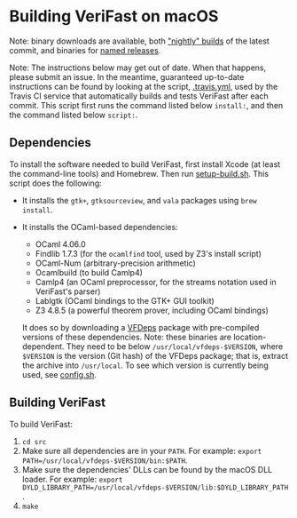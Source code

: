 Building VeriFast on macOS
==========================

Note: binary downloads are available, both ["nightly" builds](https://github.com/verifast/verifast#binaries) of the latest commit, and binaries for [named releases](https://github.com/verifast/verifast/releases).

Note: The instructions below may get out of date. When that happens, please submit an issue. In the meantime, guaranteed up-to-date instructions can be found by looking at the script, [.travis.yml](https://github.com/verifast/verifast/blob/master/.travis.yml), used by the Travis CI service that automatically builds and tests VeriFast after each commit. This script first runs the command listed below `install:`, and then the command listed below `script:`.

Dependencies
------------

To install the software needed to build VeriFast, first install Xcode (at least the command-line tools) and Homebrew. Then run [setup-build.sh](https://github.com/verifast/verifast/blob/master/setup-build.sh). This script does the following:

- It installs the `gtk+`, `gtksourceview`, and `vala` packages using `brew install`.
- It installs the OCaml-based dependencies:
  - OCaml 4.06.0
  - Findlib 1.7.3 (for the `ocamlfind` tool, used by Z3's install script)
  - OCaml-Num (arbitrary-precision arithmetic)
  - Ocamlbuild (to build Camlp4)
  - Camlp4 (an OCaml preprocessor, for the streams notation used in VeriFast's parser)
  - Lablgtk (OCaml bindings to the GTK+ GUI toolkit)
  - Z3 4.8.5 (a powerful theorem prover, including OCaml bindings)
  
  It does so by downloading a [VFDeps](https://github.com/verifast/vfdeps) package with pre-compiled versions of these dependencies. Note: these binaries are location-dependent. They need to be below `/usr/local/vfdeps-$VERSION`, where `$VERSION` is the version (Git hash) of the VFDeps package; that is, extract the archive into `/usr/local`. To see which version is currently being used, see [config.sh](https://github.com/verifast/verifast/blob/master/config.sh).

Building VeriFast
-----------------

To build VeriFast:
1. `cd src`
2. Make sure all dependencies are in your `PATH`. For example: `export PATH=/usr/local/vfdeps-$VERSION/bin:$PATH`.
3. Make sure the dependencies' DLLs can be found by the macOS DLL loader. For example: `export DYLD_LIBRARY_PATH=/usr/local/vfdeps-$VERSION/lib:$DYLD_LIBRARY_PATH`.
4. `make`
